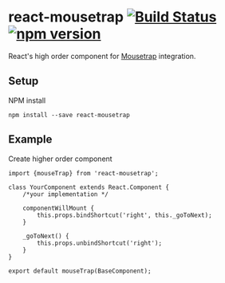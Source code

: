 # react-mousetrap [![Build Status](https://travis-ci.org/alvinsj/react-mousetrap.svg?branch=master)](https://travis-ci.org/alvinsj/react-mousetrap) [![npm version](https://badge.fury.io/js/react-mousetrap.svg)](https://badge.fury.io/js/react-mousetrap)
React's high order component for [Mousetrap](https://www.npmjs.com/package/mousetrap) integration.

## Setup

NPM install

    npm install --save react-mousetrap

## Example

Create higher order component

    import {mouseTrap} from 'react-mousetrap';

    class YourComponent extends React.Component {
        /*your implementation */

        componentWillMount {
            this.props.bindShortcut('right', this._goToNext);
        }

        _goToNext() {
            this.props.unbindShortcut('right');
        }
    }

    export default mouseTrap(BaseComponent);
